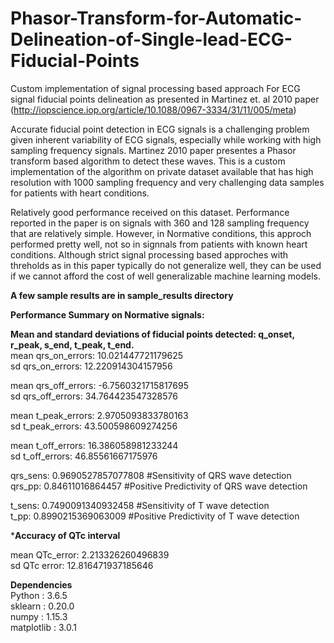 # Phasor-Transform-for-Automatic-Delineation-of-Single-lead-ECG-Fiducial-Points

Custom implementation of signal processing based approach For ECG signal fiducial points delineation as presented in Martinez et. al 2010 paper (http://iopscience.iop.org/article/10.1088/0967-3334/31/11/005/meta)

Accurate fiducial point detection in ECG signals is a challenging problem given inherent variability of ECG signals, especially while working with high sampling frequency signals. Martinez 2010 paper presentes a Phasor transform based algorithm to detect these waves. This is a custom implementation of the algorithm on private dataset available that has high resolution with 1000 sampling frequency and very challenging data samples for patients with heart conditions.

Relatively good performance received on this dataset. Performance reported in the paper is on signals with 360 and 128 sampling frequency that are relatively simple. However, in Normative conditions, this approch performed pretty well, not so in signnals from patients with known heart conditions. Although strict signal processing based approches with threholds as in this paper typically do not generalize well, they can be used if we cannot afford the cost of well generalizable machine learning models.

**A few sample results are in sample_results directory** 

**Performance Summary on Normative signals:**

**Mean and standard deviations of fiducial points detected: q_onset, r_peak, s_end, t_peak, t_end.**  
mean qrs_on_errors:  10.021447721179625  
sd qrs_on_errors:  12.220914304157956  


mean qrs_off_errors:  -6.7560321715817695  
sd qrs_off_errors:  34.764423547328576  


mean t_peak_errors:  2.9705093833780163  
sd t_peak_errors:  43.500598609274256  


mean t_off_errors:  16.386058981233244  
sd t_off_errors:  46.85561667175976  


qrs_sens:  0.9690527857077808 #Sensitivity of QRS wave detection  
qrs_pp:  0.84611016864457 #Positive Predictivity of QRS wave detection  


t_sens:  0.7490091340932458 #Sensitivity of T wave detection  
t_pp:  0.8990215369063009 #Positive Predictivity of T wave detection  


***Accuracy of QTc interval**  

mean QTc_error:  2.213326260496839  
sd QTc error:  12.816471937185646  

**Dependencies**  
Python : 3.6.5  
sklearn : 0.20.0  
numpy : 1.15.3  
matplotlib : 3.0.1  
